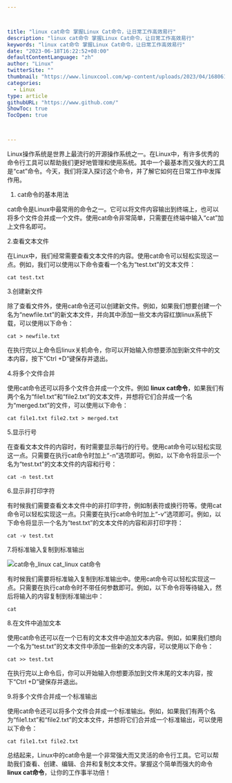 ```yaml
---



title: "linux cat命令 掌握Linux Cat命令，让日常工作高效易行"
description: "linux cat命令 掌握Linux Cat命令，让日常工作高效易行"
keywords: "linux cat命令 掌握Linux Cat命令，让日常工作高效易行"
date: "2023-06-18T16:22:52+08:00"
defaultContentLanguage: "zh"
author: "Linux"
twitterSite: ""
thumbnail: "https://www.linuxcool.com/wp-content/uploads/2023/04/1680610098834_1.png"
categories:
  - Linux
type: article
githubURL: "https://www.github.com/"
ShowToc: true
TocOpen: true



---
```


Linux操作系统是世界上最流行的开源操作系统之一。在Linux中，有许多优秀的命令行工具可以帮助我们更好地管理和使用系统。其中一个最基本而又强大的工具是“cat”命令。今天，我们将深入探讨这个命令，并了解它如何在日常工作中发挥作用。

1. cat命令的基本用法

cat命令是Linux中最常用的命令之一。它可以将文件内容输出到终端上，也可以将多个文件合并成一个文件。使用cat命令非常简单，只需要在终端中输入“cat”加上文件名即可。

2.查看文本文件

在Linux中，我们经常需要查看文本文件的内容。使用cat命令可以轻松实现这一点。例如，我们可以使用以下命令查看一个名为“test.txt”的文本文件：

```
cat test.txt
```

3.创建新文件

除了查看文件外，使用cat命令还可以创建新文件。例如，如果我们想要创建一个名为“newfile.txt”的新文本文件，并向其中添加一些文本内容红旗linux系统下载，可以使用以下命令：

```
cat > newfile.txt
```

在执行完以上命令后linux关机命令，你可以开始输入你想要添加到新文件中的文本内容，按下“Ctrl +D”键保存并退出。

4.将多个文件合并

使用cat命令还可以将多个文件合并成一个文件。例如 **linux cat命令**，如果我们有两个名为“file1.txt”和“file2.txt”的文本文件，并想将它们合并成一个名为“merged.txt”的文件，可以使用以下命令：

```
cat file1.txt file2.txt > merged.txt
```

5.显示行号

在查看文本文件的内容时，有时需要显示每行的行号。使用cat命令可以轻松实现这一点。只需要在执行cat命令时加上“-n”选项即可。例如，以下命令将显示一个名为“test.txt”的文本文件的内容和行号：

```
cat -n test.txt
```

6.显示非打印字符

有时候我们需要查看文本文件中的非打印字符，例如制表符或换行符等。使用cat命令可以轻松实现这一点。只需要在执行cat命令时加上“-v”选项即可。例如，以下命令将显示一个名为“test.txt”的文本文件的内容和非打印字符：

```
cat -v test.txt
```

7.将标准输入复制到标准输出

![cat命令_linux cat_linux cat命令](https://www.linuxcool.com/wp-content/uploads/2023/04/1680610098834_1.png)

有时候我们需要将标准输入复制到标准输出中。使用cat命令可以轻松实现这一点。只需要在执行cat命令时不带任何参数即可。例如，以下命令将等待输入，然后将输入的内容复制到标准输出中：

```
cat
```

8.在文件中追加文本

使用cat命令还可以在一个已有的文本文件中追加文本内容。例如，如果我们想向一个名为“test.txt”的文本文件中添加一些新的文本内容，可以使用以下命令：

```
cat >> test.txt
```

在执行完以上命令后，你可以开始输入你想要添加到文件末尾的文本内容，按下“Ctrl +D”键保存并退出。

9.将多个文件合并成一个标准输出

使用cat命令还可以将多个文件合并成一个标准输出。例如，如果我们有两个名为“file1.txt”和“file2.txt”的文本文件，并想将它们合并成一个标准输出，可以使用以下命令：

```
cat file1.txt file2.txt
```

总结起来，Linux中的cat命令是一个非常强大而又灵活的命令行工具。它可以帮助我们查看、创建、编辑、合并和复制文本文件。掌握这个简单而强大的命令 **linux cat命令**，让你的工作事半功倍！